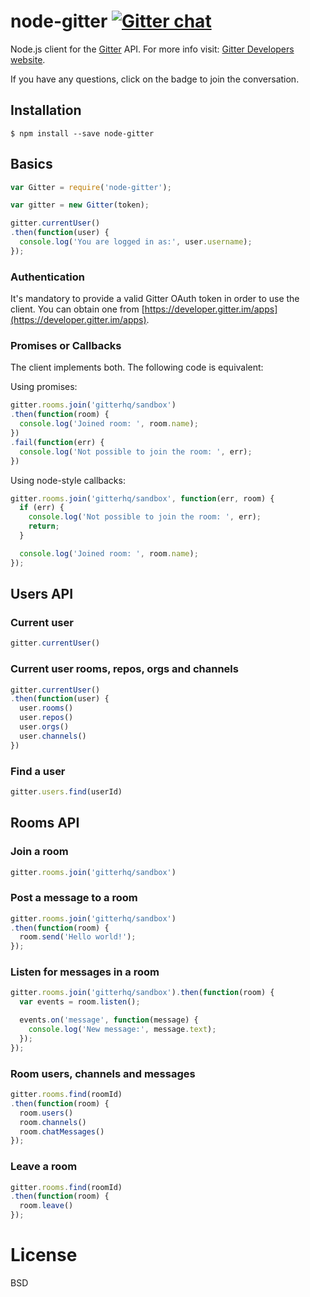 # node-gitter [![Gitter chat](https://badges.gitter.im/gitterhq/node-gitter.png)](https://gitter.im/gitterhq/node-gitter)

Node.js client for the [Gitter](https://gitter.im) API. For more info visit: [Gitter Developers website](https://developer.gitter.im).

If you have any questions, click on the badge to join the conversation.

## Installation
```
$ npm install --save node-gitter
```

## Basics

```js
var Gitter = require('node-gitter');

var gitter = new Gitter(token);

gitter.currentUser()
.then(function(user) {
  console.log('You are logged in as:', user.username);
});
```

### Authentication

It's mandatory to provide a valid Gitter OAuth token in order to use the client. You can obtain one from [https://developer.gitter.im/apps](https://developer.gitter.im/apps).

### Promises or Callbacks

The client implements both. The following code is equivalent:

Using promises:

```js
gitter.rooms.join('gitterhq/sandbox')
.then(function(room) {
  console.log('Joined room: ', room.name);
})
.fail(function(err) {
  console.log('Not possible to join the room: ', err);
})
```

Using node-style callbacks:

```js
gitter.rooms.join('gitterhq/sandbox', function(err, room) {
  if (err) {
    console.log('Not possible to join the room: ', err);
    return;
  }

  console.log('Joined room: ', room.name);
});

```

## Users API

### Current user
```js
gitter.currentUser()
```

### Current user rooms, repos, orgs and channels
```js
gitter.currentUser()
.then(function(user) {
  user.rooms()
  user.repos()
  user.orgs()
  user.channels()
})
```

### Find a user
```js
gitter.users.find(userId)
```

## Rooms API

### Join a room
```js
gitter.rooms.join('gitterhq/sandbox')
```

### Post a message to a room
```js
gitter.rooms.join('gitterhq/sandbox')
.then(function(room) {
  room.send('Hello world!');
});

```

### Listen for messages in a room
```js
gitter.rooms.join('gitterhq/sandbox').then(function(room) {
  var events = room.listen();

  events.on('message', function(message) {
    console.log('New message:', message.text);
  });
});
```

### Room users, channels and messages
```js
gitter.rooms.find(roomId)
.then(function(room) {
  room.users()
  room.channels()
  room.chatMessages()
});
```

### Leave a room
```js
gitter.rooms.find(roomId)
.then(function(room) {
  room.leave()
});
```

# License

BSD
